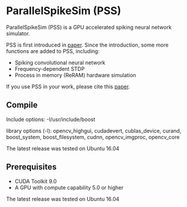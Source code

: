 # ParallelSpikeSim (PSS)

ParallelSpikeSim (PSS) is a GPU accelerated spiking neural network simulator. 

PSS is first introduced in [paper](https://ieeexplore.ieee.org/abstract/document/8714846). Since the introduction, some more functions are added to PSS, including:

- Spiking convolutional neural network
- Frequency-dependent STDP
- Process in memory (ReRAM) hardware simulation


If you use PSS in your work, please cite this [paper](https://ieeexplore.ieee.org/abstract/document/8714846).

## Compile
Include options: -I/usr/include/boost

library options (-l): opencv_highgui, cudadevert, cublas_device, curand, boost_system, boost_filesystem, cudnn, opencv_imgproc, opencv_core

The latest release was tested on Ubuntu 16.04

## Prerequisites
- CUDA Toolkit 9.0
- A GPU with compute capability 5.0 or higher

The latest release was tested on Ubuntu 16.04
